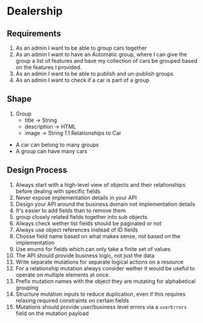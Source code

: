 # Dealership

## Requirements

1. As an admin I want to be able to group cars together
2. As an admin I want to have an Automatic group, where I can give the group a list of features and have my collection of cars be grouped based on the features I provided.
3. As an admin I want to be able to publish and un-publish groups
4. As an admin I want to check if a car is part of a group

## Shape

1. Group
   - title -> String
   - description -> HTML
   - image -> String
     1.1 Relationships to Car

- A car can belong to many groups
- A group can have many cars

## Design Process

1. Always start with a high-level view of objects and their relationships before dealing with specific fields
2. Never expose implementation details in your API
3. Design your API around the business domain not implementation details
4. It's easier to add fields than to remove them
5. group closely related fields together into sub objects
6. Always check wether list fields should be paginated or not
7. Always use object references instead of ID fields
8. Choose field name based on what makes sense, not based on the implementation
9. Use enums for fields which can only take a finite set of values
10. The API should provide business logic, not just the data
11. Write separate mutations for separate logical actions on a resource
12. For a relationship mutation always consider wether it would be useful to operate on multiple elements at once.
13. Prefix mutation names with the object they are mutating for alphabetical grouping
14. Structure mutation inputs to reduce duplication, even if this requires relaxing required constraints on certain fields
15. Mutations should provide user/business level errors via a `userErrors` field on the mutation payload
